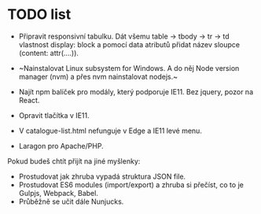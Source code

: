 # TODO list

- Připravit responsivní tabulku. Dát všemu table -> tbody -> tr -> td vlastnost display: block a pomocí data atributů přidat název sloupce (content: attr(....)).
- ~Nainstalovat Linux subsystem for Windows. A do něj Node version manager (nvm) a přes nvm nainstalovat nodejs.~
- Najít npm balíček pro modály, který podporuje IE11. Bez jquery, pozor na React.
- Opravit tlačítka v IE11.
- V catalogue-list.html nefunguje v Edge a IE11 levé menu.

- Laragon pro Apache/PHP.

Pokud budeš chtít přijít na jiné myšlenky:

- Prostudovat jak zhruba vypadá struktura JSON file.
- Prostudovat ES6 modules (import/export) a zhruba si přečíst, co to je Gulpjs, Webpack, Babel.
- Průběžně se učit dále Nunjucks.

